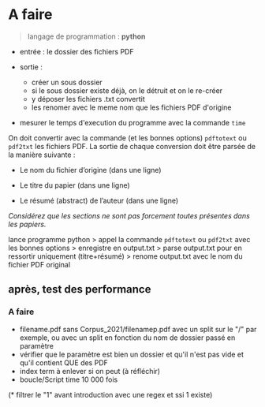 # A faire

> langage de programmation : **python**

* entrée : le dossier des fichiers PDF
* sortie :
    * créer un sous dossier
    * si le sous dossier existe déjà, on le détruit et on le re-créer
    * y déposer les fichiers .txt convertit
    * les renomer avec le meme nom que les fichiers PDF d'origine

* mesurer le temps d'execution du programme avec la commande `time`


On doit convertir avec la commande (et les bonnes options) `pdftotext` ou `pdf2txt` les fichiers PDF.
La sortie de chaque conversion doit être parsée de la manière suivante :

+ Le nom du fichier d’origine (dans une ligne)

+ Le titre du papier (dans une ligne)

+ Le résumé (abstract) de l’auteur (dans une ligne)

*Considérez que les sections ne sont pas forcement toutes présentes dans les papiers.*


lance programme python > appel la commande `pdftotext` ou `pdf2txt` avec les bonnes options > enregistre en output.txt >  parse output.txt pour en ressortir uniquement (titre+résumé) > renome output.txt avec le nom du fichier PDF original

## après, test des performance


### A faire

* filename.pdf sans Corpus_2021/filenamep.pdf avec un split sur le "/" par exemple, ou avec un split en fonction du nom de dossier passé en paramètre
* vérifier que le paramètre est bien un dossier et qu'il n'est pas vide et qu'il contient QUE des PDF
* index term à enlever si on peut (à réfléchir)
* boucle/Script time  10 000 fois

(* filtrer le "1" avant introduction avec une regex et ssi 1 existe)
